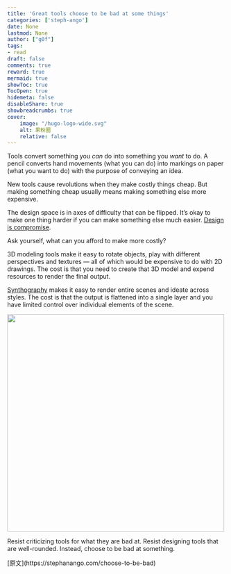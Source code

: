 ```yaml
---
title: 'Great tools choose to be bad at some things'
categories: ['steph-ango']
date: None
lastmod: None
author: ["g0f"]
tags:
- read
draft: false 
comments: true
reward: true 
mermaid: true 
showToc: true 
TocOpen: true 
hidemeta: false 
disableShare: true 
showbreadcrumbs: true 
cover:
    image: "/hugo-logo-wide.svg"
    alt: 果粉圈
    relative: false
---
```


<div>

<p>Tools convert something you <em>can</em> do into something you <em>want</em> to do.  A pencil converts hand movements (what you can do) into markings on paper (what you want to do) with the purpose of conveying an idea.</p>
<p>New tools cause revolutions when they make costly things cheap. But making something cheap usually means making something else more expensive.</p>
<p>The design space is in axes of difficulty that can be flipped. It’s okay to make one thing harder if you can make something else much easier. <a class="internal-link" href="https://stephanango.com/design-is-compromise">Design is compromise</a>.</p>
<p>Ask yourself, what can you afford to make more costly?</p>
<p>3D modeling tools make it easy to rotate objects, play with different perspectives and textures — all of which would be expensive to do with 2D drawings. The cost is that you need to create that 3D model and expend resources to render the final output.</p>
<p><a class="internal-link" href="https://stephanango.com/synthography">Synthography</a> makes it easy to render entire scenes and ideate across styles. The cost is that the output is flattened into a single layer and you have limited control over individual elements of the scene.</p>
<p><img class="invert c cc ppt ppb" src="https://kepano.s3.amazonaws.com/tools-triangle.png" style="width: 500px;"/></p>
<p>Resist criticizing tools for what they are bad at. Resist designing tools that are well-rounded. Instead, choose to be bad at something.</p>

</div>

<div>
[原文](https://stephanango.com/choose-to-be-bad)
</div>

